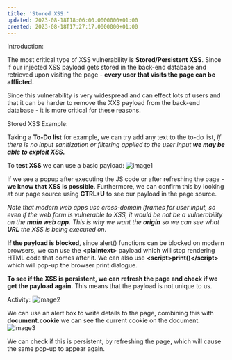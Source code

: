 ```yaml
---
title: 'Stored XSS:'
updated: 2023-08-18T18:06:00.0000000+01:00
created: 2023-08-18T17:27:17.0000000+01:00
---
```


Introduction:

The most critical type of XSS vulnerability is **Stored/Persistent XSS**. Since if our injected XSS payload gets stored in the back-end database and retrieved upon visiting the page - **every user that visits the page can be afflicted.**

Since this vulnerability is very widespread and can effect lots of users and that it can be harder to remove the XXS payload from the back-end database - it is more critical for these reasons.

Stored XSS Example:

Taking a **To-Do list** for example, we can try add any text to the to-do list, *If there is no input sanitization or filtering applied to the user input **we may be able to exploit XSS.***

To **test XSS** we can use a basic payload:
![image1](../../../../_resources/image1-190.png)

If we see a popup after executing the JS code or after refreshing the page - **we know that XSS is possible**. Furthermore, we can confirm this by looking at our page source using **CTRL+U** to see our payload in the page source.

*Note that modern web apps use cross-domain Iframes for user input, so even if the web form is vulnerable to XSS, it would be not be a vulnerability on the **main web app.** This is why we want the **origin** so we can see what **URL** the XSS is being executed on.*

**If the payload is blocked**, since alert() functions can be blocked on modern browsers, we can use the **\<plaintext\>** payload which will stop rendering HTML code that comes after it. We can also use **\<script\>print()\</script\>** which will pop-up the browser print dialogue.

**To see if the XSS is persistent, we can refresh the page and check if we get the payload again.** This means that the payload is not unique to us.

Activity:
![image2](../../../../_resources/image2-156.png)

We can use an alert box to write details to the page, combining this with **document.cookie** we can see the current cookie on the document:
![image3](../../../../_resources/image3-121.png)

We can check if this is persistent, by refreshing the page, which will cause the same pop-up to appear again.
